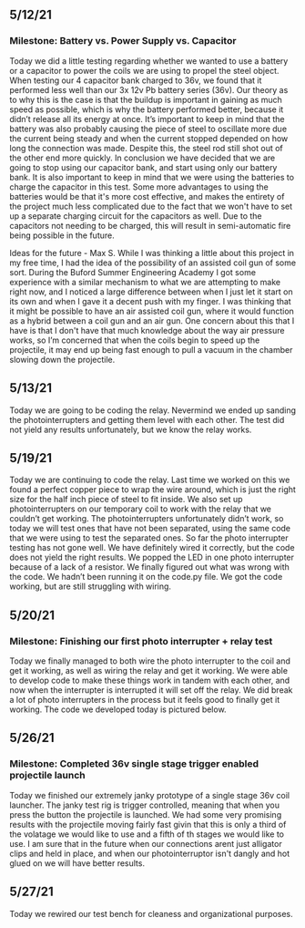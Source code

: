 ## 5/12/21
### Milestone: Battery vs. Power Supply vs. Capacitor


Today we did a little testing regarding whether we wanted to use a battery or a capacitor to power the coils we are using to propel the steel object. When testing our 4 
capacitor bank charged to 36v, we found that it performed less well than our 3x 12v Pb battery series (36v). Our theory as to why this is the case is that the buildup is important 
in gaining as much speed as possible, which is why the battery performed better, because it didn’t release all its energy at once. It’s important to keep in mind that the battery 
was also probably causing the piece of steel to oscillate more due the current being steady and when the current stopped depended on how long the connection was made. Despite this, 
the steel rod still shot out of the other end more quickly.  In conclusion we have decided that we are going to stop using our capacitor bank, and start using only our battery 
bank. It is also important to keep in mind that we were using the batteries to charge the capacitor in this test. Some more advantages to using the batteries would be that it's 
more cost effective, and makes the entirety of the project much less complicated due to the fact that we won't have to set up a separate charging circuit for the capacitors as 
well. Due to the capacitors not needing to be charged, this will result in semi-automatic fire being possible in the future. 

Ideas for the future - Max S.
While I was thinking a little about this project in my free time, I had the idea of the possibility of an assisted coil gun of some sort. During the Buford Summer Engineering 
Academy I got some experience with a similar mechanism to what we are attempting to make right now, and I noticed a large difference between when I just let it start on its own 
and when I gave it a decent push with my finger. I was thinking that it might be possible to have an air assisted coil gun, where it would function as a hybrid between a coil gun 
and an air gun. One concern about this that I have is that I don't have that much knowledge about the way air pressure works, so I’m concerned that when the coils begin to speed 
up the projectile, it may end up being fast enough to pull a vacuum in the chamber slowing down the projectile. 

## 5/13/21
Today we are going to be coding the relay. Nevermind we ended up sanding the photointerrupters and getting them level with each other. The test did not yield any results unfortunately, but we know the relay works.

## 5/19/21
Today we are continuing to code the relay. Last time we worked on this we found a perfect copper piece to wrap the wire around, which is just the right size for the half inch piece of steel to fit inside. We also set up photointerrupters on our temporary coil to work with the relay that we couldn’t get working. The photointerrupters unfortunately didn’t work, so today we will test ones that have not been separated, using the same code that we were using to test the separated ones. So far the photo interrupter testing has not gone well. We have definitely wired it correctly, but the code does not yield the right results. We popped the LED in one photo interrupter because of a lack of a resistor. We finally figured out what was wrong with the code. We hadn’t been running it on the code.py file. We got the code working, but are still struggling with wiring.

## 5/20/21
### Milestone: Finishing our first photo interrupter + relay test
Today we finally managed to both wire the photo interrupter to the coil and get it working, as well as wiring the relay and get it working. We were able to develop code to make these things work in tandem with each other, and now when the interrupter is interrupted it will set off the relay. We did break a lot of photo interrupters in the process but it feels good to finally get it working. The code we developed today is pictured below.

## 5/26/21
### Milestone: Completed 36v single stage trigger enabled projectile launch
Today we finished our extremely janky prototype of a single stage 36v coil launcher. The janky test rig is trigger controlled, meaning that when you press the button the projectile is launched. We had some very promising results with the projectile moving fairly fast givin that this is only a third of the volatage we would like to use and a fifth of th stages we would like to use. I am sure that in the future when our connections arent just alligator clips and held in place, and when our photointerruptor isn't dangly and hot glued on we will have better results. 

## 5/27/21
Today we rewired our test bench for cleaness and organizational purposes. 
